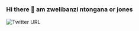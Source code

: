 ### Hi there 👋 am zwelibanzi ntongana or jones 
![Twitter URL](https://img.shields.io/twitter/url?style=social&url=https%3A%2F%2Ftwitter.com%2Fjonesdd10)

<!--
**jones345/jones345** is a ✨ _special_ ✨ repository because its `README.md` (this file) appears on your GitHub profile.

Here are some ideas to get you started:

- 🔭 I’m currently working on ...
- 🌱 I’m currently learning ...
- 👯 I’m looking to collaborate on ...
- 🤔 I’m looking for help with ...
- 💬 Ask me about ...
- 📫 How to reach me: ...
- 😄 Pronouns: ...
- ⚡ Fun fact: ...
-->
